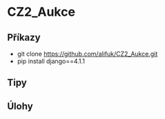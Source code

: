 # CZ2_Aukce

## Příkazy

- git clone https://github.com/alifuk/CZ2_Aukce.git
- pip install django==4.1.1

## Tipy

## Úlohy